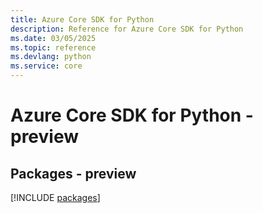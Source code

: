 ```yaml
---
title: Azure Core SDK for Python
description: Reference for Azure Core SDK for Python
ms.date: 03/05/2025
ms.topic: reference
ms.devlang: python
ms.service: core
---
```

# Azure Core SDK for Python - preview
## Packages - preview
[!INCLUDE [packages](core-index.md)]